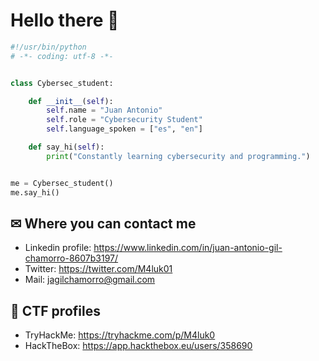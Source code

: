 # Hello there 👋

```python
#!/usr/bin/python
# -*- coding: utf-8 -*-


class Cybersec_student:

    def __init__(self):
        self.name = "Juan Antonio"
        self.role = "Cybersecurity Student"
        self.language_spoken = ["es", "en"]

    def say_hi(self):
        print("Constantly learning cybersecurity and programming.")


me = Cybersec_student()
me.say_hi()
```

## ✉ Where you can contact me
- Linkedin profile: https://www.linkedin.com/in/juan-antonio-gil-chamorro-8607b3197/
- Twitter: https://twitter.com/M4luk01
- Mail: jagilchamorro@gmail.com

## 🚩 CTF profiles
- TryHackMe: https://tryhackme.com/p/M4luk0
- HackTheBox: https://app.hackthebox.eu/users/358690
